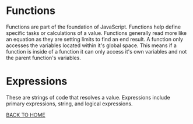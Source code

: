 # Functions

Functions are part of the foundation of JavaScript. Functions help define specific tasks or calculations of a value. Functions generally read more like an equation as they are setting limits to find an end result. A function only accesses the variables located within it's global space. This means if a function is inside of a function it can only access it's own variables and not the parent function's variables. 

# Expressions

These are strings of code that resolves a value. Expressions include primary expressions, string, and logical expressions. 

[BACK TO HOME](https://folksmash.github.io/reading-notes/)